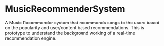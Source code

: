 # MusicRecommenderSystem
A Music Recommender system that recommends songs to the users based on the popularity and user/content based recommendations. This is prototype to understand the background working of a real-time recommendation engine.
